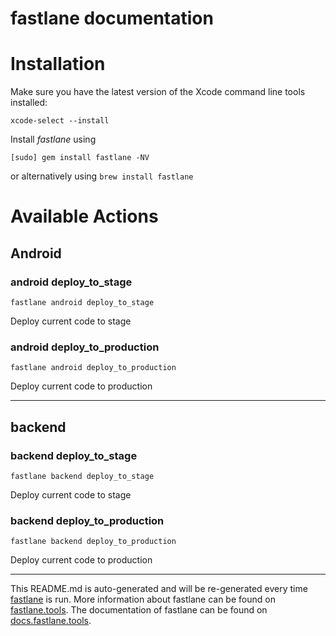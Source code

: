 fastlane documentation
================
# Installation

Make sure you have the latest version of the Xcode command line tools installed:

```
xcode-select --install
```

Install _fastlane_ using
```
[sudo] gem install fastlane -NV
```
or alternatively using `brew install fastlane`

# Available Actions
## Android
### android deploy_to_stage
```
fastlane android deploy_to_stage
```
Deploy current code to stage
### android deploy_to_production
```
fastlane android deploy_to_production
```
Deploy current code to production

----

## backend
### backend deploy_to_stage
```
fastlane backend deploy_to_stage
```
Deploy current code to stage
### backend deploy_to_production
```
fastlane backend deploy_to_production
```
Deploy current code to production

----

This README.md is auto-generated and will be re-generated every time [fastlane](https://fastlane.tools) is run.
More information about fastlane can be found on [fastlane.tools](https://fastlane.tools).
The documentation of fastlane can be found on [docs.fastlane.tools](https://docs.fastlane.tools).
